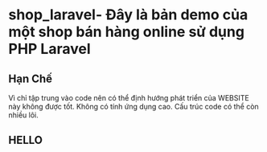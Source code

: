 # shop_laravel- Đây là bản demo của một shop bán hàng online sử dụng PHP Laravel
## Hạn Chế
Vì chỉ tập trung vào code nên có thể định hướng phát triển của WEBSITE này không được tốt. Không có tính ứng dụng cao.
Cấu trúc code có thể còn nhiều lôi.



## HELLO